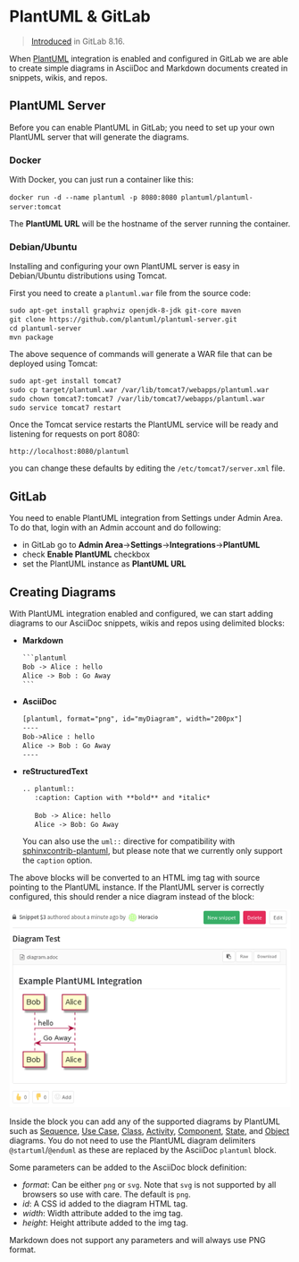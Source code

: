 # PlantUML & GitLab

> [Introduced][ce-8537] in GitLab 8.16.

When [PlantUML](http://plantuml.com) integration is enabled and configured in
GitLab we are able to create simple diagrams in AsciiDoc and Markdown documents
created in snippets, wikis, and repos.

## PlantUML Server

Before you can enable PlantUML in GitLab; you need to set up your own PlantUML
server that will generate the diagrams.

### Docker

With Docker, you can just run a container like this:

`docker run -d --name plantuml -p 8080:8080 plantuml/plantuml-server:tomcat`

The **PlantUML URL** will be the hostname of the server running the container.

### Debian/Ubuntu

Installing and configuring your
own PlantUML server is easy in Debian/Ubuntu distributions using Tomcat.

First you need to create a `plantuml.war` file from the source code:

```
sudo apt-get install graphviz openjdk-8-jdk git-core maven
git clone https://github.com/plantuml/plantuml-server.git
cd plantuml-server
mvn package
```

The above sequence of commands will generate a WAR file that can be deployed
using Tomcat:

```
sudo apt-get install tomcat7
sudo cp target/plantuml.war /var/lib/tomcat7/webapps/plantuml.war
sudo chown tomcat7:tomcat7 /var/lib/tomcat7/webapps/plantuml.war
sudo service tomcat7 restart
```

Once the Tomcat service restarts the PlantUML service will be ready and
listening for requests on port 8080:

```
http://localhost:8080/plantuml
```

you can change these defaults by editing the `/etc/tomcat7/server.xml` file.

## GitLab

You need to enable PlantUML integration from Settings under Admin Area. To do
that, login with an Admin account and do following:

- in GitLab go to **Admin Area**->**Settings**->**Integrations**->**PlantUML**
- check **Enable PlantUML** checkbox
- set the PlantUML instance as **PlantUML URL**

## Creating Diagrams

With PlantUML integration enabled and configured, we can start adding diagrams to
our AsciiDoc snippets, wikis and repos using delimited blocks:

- **Markdown**

  ````
  ```plantuml
  Bob -> Alice : hello
  Alice -> Bob : Go Away
  ```
  ````

- **AsciiDoc**

   ```
   [plantuml, format="png", id="myDiagram", width="200px"]
   ----
   Bob->Alice : hello
   Alice -> Bob : Go Away
   ----
   ```

- **reStructuredText**

   ```
   .. plantuml::
      :caption: Caption with **bold** and *italic*

      Bob -> Alice: hello
      Alice -> Bob: Go Away
   ```

   You can also use the `uml::` directive for compatibility with [sphinxcontrib-plantuml](https://pypi.org/project/sphinxcontrib-plantuml/), but please note that we currently only support the `caption` option.

The above blocks will be converted to an HTML img tag with source pointing to the
PlantUML instance. If the PlantUML server is correctly configured, this should
render a nice diagram instead of the block:

![PlantUML Integration](../img/integration/plantuml-example.png)

Inside the block you can add any of the supported diagrams by PlantUML such as
[Sequence](http://plantuml.com/sequence-diagram), [Use Case](http://plantuml.com/use-case-diagram),
[Class](http://plantuml.com/class-diagram), [Activity](http://plantuml.com/activity-diagram-legacy),
[Component](http://plantuml.com/component-diagram), [State](http://plantuml.com/state-diagram),
and [Object](http://plantuml.com/object-diagram) diagrams. You do not need to use the PlantUML
diagram delimiters `@startuml`/`@enduml` as these are replaced by the AsciiDoc `plantuml` block.

Some parameters can be added to the AsciiDoc block definition:

- *format*: Can be either `png` or `svg`. Note that `svg` is not supported by
  all browsers so use with care. The default is `png`.
- *id*: A CSS id added to the diagram HTML tag.
- *width*: Width attribute added to the img tag.
- *height*: Height attribute added to the img tag.

Markdown does not support any parameters and will always use PNG format.

[ce-8537]: https://gitlab.com/gitlab-org/gitlab-ce/merge_requests/8537
